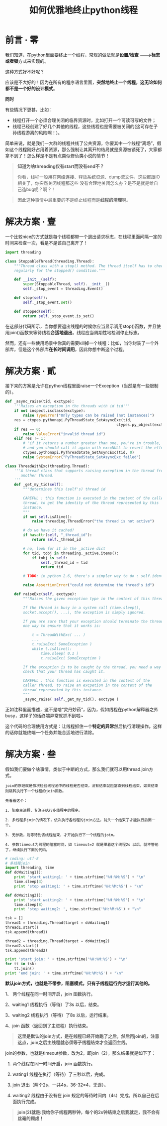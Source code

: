 ﻿---
title: 如何优雅地终止python线程
categories: python总结
---
# 前言 · 零
我们知道，在python里面要终止一个线程，常规的做法就是**设置/检查 --->标志或者锁**方式来实现的。

这种方式好不好呢？

应该是不大好的！因为在所有的程序语言里面，**突然地终止一个线程，这无论如何都不是一个好的设计模式**。

**同时**

有些情况下更甚，比如：
+ 线程打开一个必须合理关闭的临界资源时，比如打开一个可读可写的文件；
+ 线程已经创建了好几个其他的线程，这些线程也是需要被关闭的(这可存在子孙线程游离的风险啊！)。

简单来说，就是我们一大群的线程共线了公共资源，你要其中一个线程“离场”，假如这个线程刚好占用着资源，那么强制让其离开的结局就是资源被锁死了，大家都拿不到了！怎么样是不是有点类似修仙类小说的情节！
>**知道为啥threading仅有start而没有end不？**
>
>你看，线程一般用在网络连接、释放系统资源、dump流文件，这些都跟IO相关了，你突然关闭线程那这些
>没有合理地关闭怎么办？是不是就是给自己造bug呢？啊？！

>因此这种事情中最重要的不是终止线程而是**线程的清理**啊。

# 解决方案 · 壹

一个比较nice的方式就是每个线程都带一个退出请求标志，在线程里面间隔一定的时间来检查一次，看是不是该自己离开了！

```python
import threading

class StoppableThread(threading.Thread):
    """Thread class with a stop() method. The thread itself has to check
    regularly for the stopped() condition."""

    def __init__(self):
        super(StoppableThread, self).__init__()
        self._stop_event = threading.Event()

    def stop(self):
        self._stop_event.set()

    def stopped(self):
        return self._stop_event.is_set()
```

在这部分代码所示，当你想要退出线程的时候你应当显示调用stop()函数，并且使用join()函数来等待线程**合适地退出**。线程应当周期性地检测停止标志。

然而，还有一些使用场景中你真的需要kill掉一个线程：比如，当你封装了一个外部库，但是这个外部库**在长时间调用**，因此你想中断这个过程。


# 解决方案 · 貳

接下来的方案是允许在python线程里面raise一个Exception（当然是有一些限制的）。

```python
def _async_raise(tid, exctype):
    '''Raises an exception in the threads with id tid'''
    if not inspect.isclass(exctype):
        raise TypeError("Only types can be raised (not instances)")
    res = ctypes.pythonapi.PyThreadState_SetAsyncExc(tid,
                                                  ctypes.py_object(exctype))
    if res == 0:
        raise ValueError("invalid thread id")
    elif res != 1:
        # "if it returns a number greater than one, you're in trouble,
        # and you should call it again with exc=NULL to revert the effect"
        ctypes.pythonapi.PyThreadState_SetAsyncExc(tid, 0)
        raise SystemError("PyThreadState_SetAsyncExc failed")

class ThreadWithExc(threading.Thread):
    '''A thread class that supports raising exception in the thread from
       another thread.
    '''
    def _get_my_tid(self):
        """determines this (self's) thread id

        CAREFUL : this function is executed in the context of the caller
        thread, to get the identity of the thread represented by this
        instance.
        """
        if not self.isAlive():
            raise threading.ThreadError("the thread is not active")

        # do we have it cached?
        if hasattr(self, "_thread_id"):
            return self._thread_id

        # no, look for it in the _active dict
        for tid, tobj in threading._active.items():
            if tobj is self:
                self._thread_id = tid
                return tid

        # TODO: in python 2.6, there's a simpler way to do : self.ident

        raise AssertionError("could not determine the thread's id")

    def raiseExc(self, exctype):
        """Raises the given exception type in the context of this thread.

        If the thread is busy in a system call (time.sleep(),
        socket.accept(), ...), the exception is simply ignored.

        If you are sure that your exception should terminate the thread,
        one way to ensure that it works is:

            t = ThreadWithExc( ... )
            ...
            t.raiseExc( SomeException )
            while t.isAlive():
                time.sleep( 0.1 )
                t.raiseExc( SomeException )

        If the exception is to be caught by the thread, you need a way to
        check that your thread has caught it.

        CAREFUL : this function is executed in the context of the
        caller thread, to raise an excpetion in the context of the
        thread represented by this instance.
        """
        _async_raise( self._get_my_tid(), exctype )
```

正如注释里面描述，这不是啥“灵丹妙药”，因为，假如线程在python解释器之外busy，这样子的话终端异常就抓不到啦~

这个代码的合理使用方式是：让线程抓住一个**特定的异常**然后执行清理操作。这样的话你就能终端一个任务并能合适地进行清除。


# 解决方案 · 叁

假如我们要做个啥事情，类似于中断的方式，那么我们就可以用thread.join方式。
```
join的原理就是依次检验线程池中的线程是否结束，没有结束就阻塞直到线程结束，如果结束则跳转执行下一个线程的join函数。

先看看这个：

1. 阻塞主进程，专注于执行多线程中的程序。

2. 多线程多join的情况下，依次执行各线程的join方法，前头一个结束了才能执行后面一个。

3. 无参数，则等待到该线程结束，才开始执行下一个线程的join。

4. 参数timeout为线程的阻塞时间，如 timeout=2 就是罩着这个线程2s 以后，就不管他了，继续执行下面的代码。
```
```python
# coding: utf-8
# 多线程join
import threading, time  
def doWaiting1():  
    print 'start waiting1: ' + time.strftime('%H:%M:%S') + "\n"  
    time.sleep(3)  
    print 'stop waiting1: ' + time.strftime('%H:%M:%S') + "\n" 

def doWaiting2():  
    print 'start waiting2: ' + time.strftime('%H:%M:%S') + "\n"   
    time.sleep(8)  
    print 'stop waiting2: ', time.strftime('%H:%M:%S') + "\n"  

tsk = []    
thread1 = threading.Thread(target = doWaiting1)  
thread1.start()  
tsk.append(thread1)

thread2 = threading.Thread(target = doWaiting2)  
thread2.start()  
tsk.append(thread2)

print 'start join: ' + time.strftime('%H:%M:%S') + "\n"   
for tt in tsk:
    tt.join()
print 'end join: ' + time.strftime('%H:%M:%S') + "\n"
```
**默认join方式，也就是不带参，阻塞模式，只有子线程运行完才运行其他的。**

1、 两个线程在同一时间开启，join 函数执行。

2、waiting1 线程执行（等待）了3s 以后，结束。

3、waiting2 线程执行（等待）了8s 以后，运行结束。

4、join 函数（返回到了主进程）执行结束。
>**这里是默认的join方式，是在线程已经开始跑了之后，然后再join的，注意这点，join之后主线程就必须等子线程结束才会返回主线。**



join的参数，也就是timeout参数，改为2，即join（2），那么结果就是如下了：

1. 两个线程在同一时间开启，join 函数执行。

2. wating1 线程在执行（等待）了三秒以后，完成。

3. join 退出（两个2s，一共4s，36-32=4，无误）。

4. waiting2 线程由于没有在 join 规定的等待时间内（4s）完成，所以自己在后面执行完成。

>**join(2)就是:我给你子线程两秒钟，每个的2s钟结束之后我就走，我不会有丝毫的顾虑！**